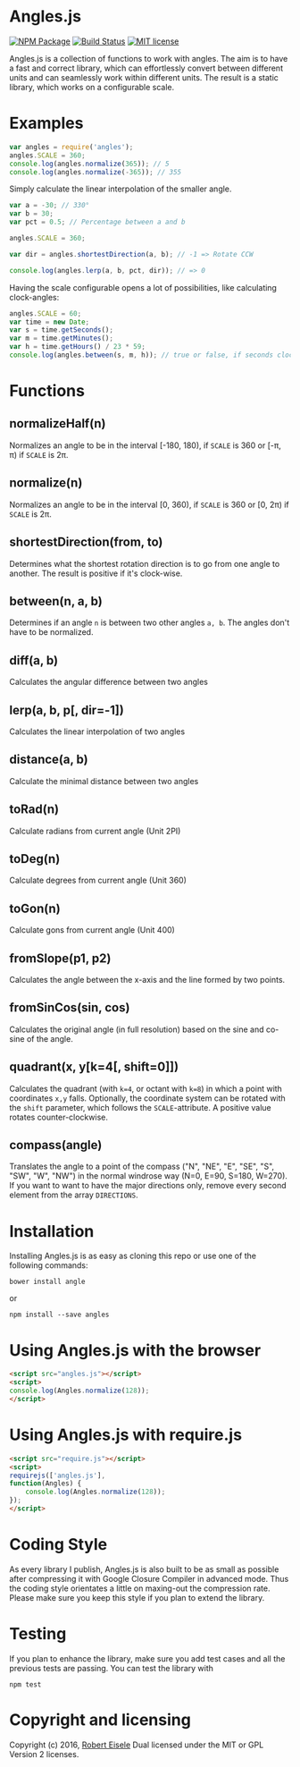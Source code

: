 # Angles.js 

[![NPM Package](https://img.shields.io/npm/v/angles.svg?style=flat)](https://npmjs.org/package/angles "View this project on npm")
[![Build Status](https://travis-ci.org/infusion/Angles.js.svg)](https://travis-ci.org/infusion/Angles.js)
[![MIT license](http://img.shields.io/badge/license-MIT-brightgreen.svg)](http://opensource.org/licenses/MIT)


Angles.js is a collection of functions to work with angles. The aim is to have a fast and correct library, which can effortlessly convert between different units and can seamlessly work within different units. The result is a static library, which works on a configurable scale.

Examples
===

```javascript
var angles = require('angles');
angles.SCALE = 360;
console.log(angles.normalize(365)); // 5
console.log(angles.normalize(-365)); // 355
```

Simply calculate the linear interpolation of the smaller angle.

```javascript
var a = -30; // 330°
var b = 30;
var pct = 0.5; // Percentage between a and b

angles.SCALE = 360;

var dir = angles.shortestDirection(a, b); // -1 => Rotate CCW

console.log(angles.lerp(a, b, pct, dir)); // => 0


```

Having the scale configurable opens a lot of possibilities, like calculating clock-angles:

```javascript
angles.SCALE = 60;
var time = new Date;
var s = time.getSeconds();
var m = time.getMinutes();
var h = time.getHours() / 23 * 59;
console.log(angles.between(s, m, h)); // true or false, if seconds clockhand is between the minutes and hours clockhand
```


Functions
===

normalizeHalf(n)
---
Normalizes an angle to be in the interval [-180, 180), if `SCALE` is 360 or [-π, π) if `SCALE` is 2π.

normalize(n)
---
Normalizes an angle to be in the interval [0, 360), if `SCALE` is 360 or [0, 2π) if `SCALE` is 2π.

shortestDirection(from, to)
---
Determines what the shortest rotation direction is to go from one angle to another. The result is positive if it's clock-wise.

between(n, a, b)
---
Determines if an angle `n` is between two other angles `a, b`. The angles don't have to be normalized.

diff(a, b)
---
Calculates the angular difference between two angles

lerp(a, b, p[, dir=-1])
---
Calculates the linear interpolation of two angles

distance(a, b)
---
Calculate the minimal distance between two angles

toRad(n)
---
Calculate radians from current angle (Unit 2PI)

toDeg(n)
---
Calculate degrees from current angle (Unit 360)

toGon(n)
---
Calculate gons from current angle (Unit 400)

fromSlope(p1, p2)
---
Calculates the angle between the x-axis and the line formed by two points.

fromSinCos(sin, cos)
---
Calculates the original angle (in full resolution) based on the sine and co-sine of the angle.

quadrant(x, y[k=4[, shift=0]])
---
Calculates the quadrant (with `k=4`, or octant with `k=8`) in which a point with coordinates `x,y` falls. Optionally, the coordinate system can be rotated with the `shift` parameter, which follows the `SCALE`-attribute. A positive value rotates counter-clockwise.

compass(angle)
---
Translates the angle to a point of the compass ("N", "NE", "E", "SE", "S", "SW", "W", "NW") in the normal windrose way (N=0, E=90, S=180, W=270). If you want to want to have the major directions only, remove every second element from the array `DIRECTIONS`.

Installation
===
Installing Angles.js is as easy as cloning this repo or use one of the following commands:

```
bower install angle
```
or

```
npm install --save angles
```


Using Angles.js with the browser
===
```html
<script src="angles.js"></script>
<script>
console.log(Angles.normalize(128));
</script>
```

Using Angles.js with require.js
===
```html
<script src="require.js"></script>
<script>
requirejs(['angles.js'],
function(Angles) {
    console.log(Angles.normalize(128));
});
</script>
```

Coding Style
===
As every library I publish, Angles.js is also built to be as small as possible after compressing it with Google Closure Compiler in advanced mode. Thus the coding style orientates a little on maxing-out the compression rate. Please make sure you keep this style if you plan to extend the library.

Testing
===
If you plan to enhance the library, make sure you add test cases and all the previous tests are passing. You can test the library with

```
npm test
```

Copyright and licensing
===
Copyright (c) 2016, [Robert Eisele](http://www.xarg.org/)
Dual licensed under the MIT or GPL Version 2 licenses.
